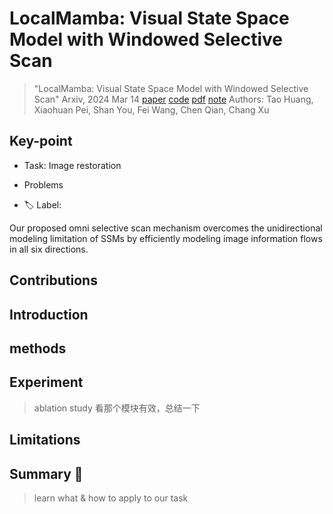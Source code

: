 # LocalMamba: Visual State Space Model with Windowed Selective Scan

> "LocalMamba: Visual State Space Model with Windowed Selective Scan" Arxiv, 2024 Mar 14
> [paper](http://arxiv.org/abs/2403.09338v1) [code](https://github.com/hunto/LocalMamba) [pdf](./2024_03_Arxiv_LocalMamba--Visual-State-Space-Model-with-Windowed-Selective-Scan.pdf) [note](./2024_03_Arxiv_LocalMamba--Visual-State-Space-Model-with-Windowed-Selective-Scan_Note.md)
> Authors: Tao Huang, Xiaohuan Pei, Shan You, Fei Wang, Chen Qian, Chang Xu

## Key-point

- Task: Image restoration

- Problems

  

- :label: Label:



Our proposed omni selective scan mechanism overcomes the unidirectional modeling limitation of SSMs by efficiently modeling image information flows in all six directions.





## Contributions

## Introduction

## methods

## Experiment

> ablation study 看那个模块有效，总结一下

## Limitations

## Summary :star2:

> learn what & how to apply to our task

